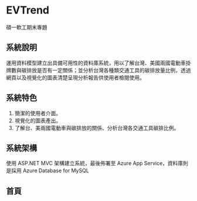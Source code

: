 # EVTrend
碩一軟工期末專題
## 系統說明
運用資料模型建立出具備可用性的資料庫系統，用以了解台灣、美國兩國電動車掛牌數與碳排放是否有一定關係；並分析台灣各種類交通工具的碳排放量比例，透過網頁以及視覺化的圖表清楚呈現分析報告供使用者檢閱使用。
## 系統特色
1. 簡潔的使用者介面。
2. 視覺化的圖表產出。
3. 了解台、美兩國電動車與碳排放的關係、分析台灣各交通工具碳排比例。
## 系統架構
使用 ASP.NET MVC 架構建立系統，最後佈署至 Azure App Service，資料庫則是採用 Azure Database for MySQL
## 首頁

